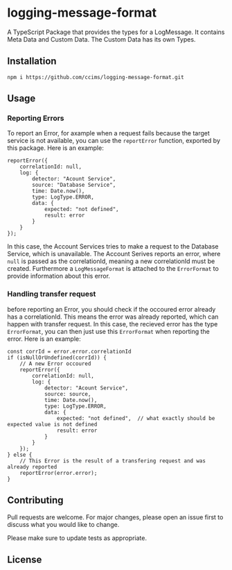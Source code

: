 # logging-message-format

A TypeScript Package that provides the types for a LogMessage. It contains Meta Data and Custom Data. The Custom Data has its own Types.


## Installation

`npm i https://github.com/ccims/logging-message-format.git`

## Usage

### Reporting Errors

To report an Error, for axample when a request fails because the target service is not available, you can use the `reportError` function, exported by this package. Here is an example:

    reportError({
        correlationId: null,
        log: {
            detector: "Acount Service",
            source: "Database Service",
            time: Date.now(),
            type: LogType.ERROR,
            data: {
                expected: "not defined",
                result: error
            }
        }
    });

In this case, the Account Services tries to make a request to the Database Service, which is unavailable. The Account Serives reports an error, where `null` is passed as the correlationId, meaning a new correlationId must be created. Furthermore a `LogMessageFormat` is attached to the `ErrorFormat` to provide information about this error.

### Handling transfer request

before reporting an Error, you should check if the occoured error already has a correlationId. This means the error was already reported, which can happen with transfer request. In this case, the recieved error has the type `ErrorFormat`, you can then just use this `ErrorFormat` when reporting the error. Here is an example:

    const corrId = error.error.correlationId
    if (isNullOrUndefined(corrId)) {
        // A new Error occoured
        reportError({
            correlationId: null,
            log: {
                detector: "Acount Service",
                source: source,
                time: Date.now(),
                type: LogType.ERROR,
                data: {
                    expected: "not defined",  // what exactly should be expected value is not defined
                    result: error
                }
            }
        });
    } else {
        // This Error is the result of a transfering request and was already reported
        reportError(error.error);
    }


## Contributing
Pull requests are welcome. For major changes, please open an issue first to discuss what you would like to change.

Please make sure to update tests as appropriate.

## License
